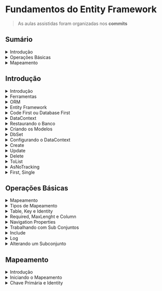 <h1>Fundamentos do Entity Framework</h1>

> As aulas assistidas foram organizadas nos **commits**

<!--#region Sumário -->

<h2>Sumário</h2>

<!--#region Introdução -->

<details><summary>Introdução</summary>

<ul>
    <li><a href="#introducao">Introdução</a></li>
    <li><a href="#ferramentas">Ferramentas</a></li>
    <li><a href="#orm">ORM</a></li>
    <li><a href="#ef">Entity Framework</a></li>
    <li><a href="#code-database-first">Code First ou Database First</a></li>
    <li><a href="#datacontext">DataContext</a></li>
    <li><a href="#restaurando-banco">Restaurando o banco</a></li>
    <li><a href="#criando-modelos">Criando os Modelos</a></li>
    <li><a href="#dbset">DbSet</a></li>
    <li><a href="#config-datacontext">Configurando o DataContext</a></li>
    <li><a href="#create">Create</a></li>
    <li><a href="#update">Update</a></li>
    <li><a href="#delete">Delete</a></li>
    <li><a href="#tolist">ToList</a></li>
    <li><a href="#asnottracking">AsNoTracking</a></li>
    <li><a href="#first-single">First, Single</a></li>
</ul>

</details>

<!--#endregion -->

<!--#region Operações Básicas -->

<details><summary>Operações Básicas</summary>

<ul>
    <li><a href="#ob-mapeamento">Mapeamento</a></li>
    <li><a href="#ob-tipos">Tipos de Mapeamento</a></li>
    <li><a href="#ob-table-key-identity">Table, Key e Identity</a></li>
    <li><a href="#ob-required-maxlenght-column">Required, MaxLenght e Column</a></li>
    <li><a href="#ob-navigation-properties">Navigation Properties</a></li>
    <li><a href="#ob-subconjuntos">Trabalhando com Sub Conjuntos</a></li>
    <li><a href="#ob-include">Include</a></li>
    <li><a href="#ob-log">Log</a></li>
    <li><a href="#ob-subconjunto">Alterando um Subconjunto</a></li>
</ul>

</details>

<!--#endregion -->

<!--#region Mapeamento -->

<details><summary>Mapeamento</summary>

<ul>
    <li><a href="#map-introducao">Introdução</a></li>
    <li><a href="#map-iniciando">Iniciando o Mapeamento</a></li>
    <li><a href="#map-primary-identity">Chave Primária e Identity</a></li>
</ul>

</details>

<!--#endregion -->

<!--#endregion -->

<!--#region Introdução -->

<h2>Introdução</h2>

<!--#region Introdução -->

<details id="introducao"><summary>Introdução</summary>

<br/>

<p>Objetivos:</p>
<ul>    
    <li>Introdução e imersão</li>
    <li>Relacionamentos</li>
    <li>CRUD</li>
    <li>Migrations</li>
    <li>Performance</li>
</ul>

</details>

<!--#endregion -->

<!--#region Ferramentas -->

<details id="ferramentas"><summary>Ferramentas</summary>

<br/>

<p>Requisitos:</p>
<ul>
    <li>Fundamentos C#</li>
    <li>OOP</li>
    <li>SQL Server</li>
    <li>Dapper</li>
</ul>

<p>Ferramentas:</p>
<ul>
    <li>Fundamentos C#, OOP, SQL Server, Dapper</li>
    <li>Windows, Mac ou Linux</li>
    <li>.NET 5 ou superior</li>
    <li>Azure Data Studio</li>
    <li>SQL Server</li>
    <li>Visual Studio Code</li>    
</ul>

</details>

<!--#endregion -->

<!--#region ORM -->

<details id="orm"><summary>ORM</summary>

<br/>

<p>Object/ Relational Mapping:</p>
<ul>    
    <li>Mapeamento Objeto/ Relacional</li>
    <li>Responsável por fazer o DE-PARA</li>
    <li>Parte essencial do Entity Framework</li>
    <li>Similar ao Dapper</li>
</ul>

</details>

<!--#endregion -->

<!--#region Entity Framework -->

<details id="ef"><summary>Entity Framework</summary>

<br/>

<p>Framework:</p>
<ul>    
    <li>Conjunto de bibliotecas</li>
    <li>Muito mais poderoso que o Dapper</li>
    <ul>
        <li>Maix compleso e mais <b>pesado</b></li>
    </ul>
    <li>Permite trabalhar com:</li>
    <ul>
        <li>CRUD</li>
        <li>Migrações</li>
    </ul>
</ul>

</details>

<!--#endregion -->

<!--#region Code First ou Database First -->

<details id="code-database-first"><summary>Code First ou Database First</summary>

<br/>

<p>Projetos Greenfield e Brownfield</p>

<br/>

<p>Abordagens:</p>

<p>1. Database First:</p>
<ul>
<li>O banco já está feito</li>
<li>Mapeamos o que existe para os novos objetos criados</li>
</ul>

<p>2. Code First:</p>
<ul>
<li>Também conhecido como <b>Model First</b></li>
<li>Começamos pelo código</li>
<li>Geramos o banco automaticamente via Migrations</li>
<li>Modelo amplamente usado</li>
</ul>

</details>

<!--#endregion -->

<!--#region DataContext -->

<details id="datacontext"><summary>DataContext</summary>

<br/>

<p>Contextos:</p>

<ul>
<li>Único objeto que o EF precisa</li>
<li>Define o <b>banco de dados</b> em memória</li>
<li>Composto por subconjuntos de dados chamados de <b>DbSet</b></li>
</ul>

</details>

<!--#endregion -->

<!--#region Restaurando o Banco -->

<details id="restaurando-banco"><summary>Restaurando o Banco</summary>

<br/>

<p>Preparando o ambiente:</p>

[Docker Desktop](https://www.docker.com/products/docker-desktop/)

[Docker - Instalação, Configuração e Primeiros Passos](https://balta.io/blog/docker-instalacao-configuracao-e-primeiros-passos)

[SQL Server Docker](https://balta.io/blog/sql-server-docker)

[Azure Data Studio](https://docs.microsoft.com/pt-br/sql/azure-data-studio/download-azure-data-studio?view=sql-server-ver16)

[Script SQL](./script.sql)

</details>

<!--#endregion -->

<!--#region Criando os Modelos -->

<details id="criando-modelos"><summary>Criando os Modelos</summary>

<br/>

```ps
dotnet --list-sdks
dotnet new globaljson --sdk-version 5.0.400

dotnet --version
5.0.408
```

```ps
dotnet new console -o Blog
```

</details>

<!--#endregion -->

<!--#region DbSet -->

<details id="dbset"><summary>DbSet</summary>

<br/>

<p>Instalar pacotes:</p>

```ps
dotnet add package Microsoft.EntityFrameworkCore --version 5.0.17
dotnet add package Microsoft.EntityFrameworkCore.SqlServer --version 5.0.17

dotnet restore
```

</details>

<!--#endregion -->

<!--#region Configurando o DataContext -->

<details id="config-datacontext"><summary>Configurando o DataContext</summary>

<br/>

</details>

<!--#endregion -->

<!--#region Create -->

<details id="create"><summary>Create</summary>

<br/>

```ps
dotnet run
```

```sql
SELECT [Id]
      ,[Name]
      ,[Slug]
  FROM [Blog].[dbo].[Tag]
```

</details>

<!--#endregion -->

<!--#region Update -->

<details id="update"><summary>Update</summary>

<br/>

```ps
dotnet run
```

```sql
SELECT [Id]
      ,[Name]
      ,[Slug]
  FROM [Blog].[dbo].[Tag]
```

</details>

<!--#endregion -->

<!--#region Delete -->

<details id="delete"><summary>Delete</summary>

<br/>

```ps
dotnet run
```

```sql
SELECT [Id]
      ,[Name]
      ,[Slug]
  FROM [Blog].[dbo].[Tag]
```

</details>

<!--#endregion -->

<!--#region ToList -->

<details id="tolist"><summary>ToList</summary>

<br/>

```ps
dotnet run
```

```sql
SELECT [Id]
      ,[Name]
      ,[Slug]
  FROM [Blog].[dbo].[Tag]
```

</details>

<!--#endregion -->

<!--#region AsNoTracking -->

<details id="asnotracking"><summary>AsNoTracking</summary>

<br/>

Muito usado em cenários somente leitura.

Utilizar em leituras.
Não recomendável para atualizações e exclusões. Geralmente os erros ocorrem em tempo de execução (cliente).

```ps
dotnet run
```

```sql
SELECT [Id]
      ,[Name]
      ,[Slug]
  FROM [Blog].[dbo].[Tag]
```

</details>

<!--#endregion -->

<!--#region First, Single -->

<details id="first-single"><summary>First, Single</summary>

<br/>

First: Traz o primeiro item da lista
Single: Traz o primeiro item da lista, mas se houver mais de um item exibe exceção

```ps
dotnet run
```

</details>

<!--#endregion -->

<!--#endregion -->

<!--#region Operações Básicas -->

<h2>Operações Básicas</h2>

<!--#region Mapeamento -->

<details id="ob-mapeamento"><summary>Mapeamento</summary>

<br/>

<p><b>O que é?</b></p>
<ul>    
    <li>De/Para</li>
    <li>Diz qual classe no C# se refere a qual tabela no banco de dados</li>
    <li>Diz quais propriedades da classe se referem a quais colunas da tabela relacionada</li>
    <li>Informa os tipos de dados</li>
    <li>Permite gerar o banco automaticamente</li>
</ul>

</details>

<!--#endregion -->

<!--#region Tipos de Mapeamento -->

<details id="ob-tipos"><summary>Tipos de Mapeamento</summary>

<br/>

<p><b>Tipos:</b></p>
<ul>    
    <li>
        Fluent Mapping
        <ul>
            <li>Mapeamento fluente</li>
            <li>Feito em uma classe externa</li>
            <li>Não "polui" a classe principal</li>
            <li>Não cria dependências na classe/ projeto principal</li>
        </ul>
    </li>
    <li>
        Data Annotations
        <ul>
            <li>Feitos diretamente nas classes</li>
            <li>Mais simples e diretos</li>
            <li>Dependem do System.ComponentModel.DataAnnotations ¹</li>
        </ul>
    </li>
</ul>

¹ Alguns dependem do Microsoft.EntityFrameworkCore também. Quando compartilhado com outros projetos, as dependências não são recomendadas. Utilizado para projetos menores.

</details>

<!--#endregion -->

<!--#region Table, Key e Identity -->

<details id="ob-table-key-identity"><summary>Table, Key e Identity</summary>

<br/>

</details>

<!--#endregion -->

<!--#region Required, MaxLenght e Column -->

<details id="ob-required-maxlenght-column"><summary>Required, MaxLenght e Column</summary>

<br/>

</details>

<!--#endregion -->

<!--#region Navigation Properties -->

<details id="ob-navigation-properties"><summary>Navigation Properties</summary>

<br/>

</details>

<!--#endregion -->

<!--#region Trabalhando com Sub Conjuntos -->

<details id="ob-subconjuntos"><summary>Trabalhando com Sub Conjuntos</summary>

<br/>

```ps
dotnet run
```

```sql
select * from [Post]
select * from [User]
select * from [Category]
```

![Imagem](./Blog/Assets/Captura%20de%20tela%202022-06-21%20210232.png)

</details>

<!--#endregion -->

<!--#region Include -->

<details id="ob-include"><summary>Include</summary>

<br/>

```ps
dotnet run

Começando com EF Core escrito por André Baltieri
```

</details>

<!--#endregion -->

<!--#region Log -->

<details id="ob-log"><summary>Log</summary>

<br/>

<p>Evitar **ThenInclude** que faz **subselect** na base de dados.</p>

```ps
dotnet run
```

Sem include:

```ps
info: 21/06/2022 21:17:42.309 RelationalEventId.CommandExecuted[20101] (Microsoft.EntityFrameworkCore.Database.Command)
      Executed DbCommand (76ms) [Parameters=[], CommandType='Text', CommandTimeout='30']
      SELECT [p].[Id], [p].[AuthorId], [p].[Body], [p].[CategoryId], [p].[CreateDate], [p].[LastUpdateDate], [p].[Slug], [p].[Summary], [p].[Title]
      FROM [Post] AS [p]
      ORDER BY [p].[LastUpdateDate] DESC
```

Com include **Author**:

```ps
info: 21/06/2022 21:19:50.036 RelationalEventId.CommandExecuted[20101] (Microsoft.EntityFrameworkCore.Database.Command)
      Executed DbCommand (101ms) [Parameters=[], CommandType='Text', CommandTimeout='30']
      SELECT [p].[Id], [p].[AuthorId], [p].[Body], [p].[CategoryId], [p].[CreateDate], [p].[LastUpdateDate], [p].[Slug], [p].[Summary], [p].[Title], [u].[Id], [u].[Bio], [u].[Email], [u].[Image], [u].[Name], [u].[PasswordHash], [u].[Slug]
      FROM [Post] AS [p]
      INNER JOIN [User] AS [u] ON [p].[AuthorId] = [u].[Id]
      ORDER BY [p].[LastUpdateDate] DESC
```

Com include **Author** e **Category**:

```ps
info: 21/06/2022 21:22:41.974 RelationalEventId.CommandExecuted[20101] (Microsoft.EntityFrameworkCore.Database.Command)
      Executed DbCommand (193ms) [Parameters=[], CommandType='Text', CommandTimeout='30']
      SELECT [p].[Id], [p].[AuthorId], [p].[Body], [p].[CategoryId], [p].[CreateDate], [p].[LastUpdateDate], [p].[Slug], [p].[Summary], [p].[Title], [u].[Id], [u].[Bio], [u].[Email], [u].[Image], [u].[Name], [u].[PasswordHash], [u].[Slug], [c].[Id], [c].[Name], [c].[Slug]
      FROM [Post] AS [p]
      INNER JOIN [User] AS [u] ON [p].[AuthorId] = [u].[Id]
      INNER JOIN [Category] AS [c] ON [p].[CategoryId] = [c].[Id]
      ORDER BY [p].[LastUpdateDate] DESC
```

</details>

<!--#endregion -->

<!--#region Alterando um Subconjunto -->

<details id="ob-subconjunto"><summary>Alterando um Subconjunto</summary>

<br/>

```ps
dotnet run
```

```ps
info: 21/06/2022 21:35:49.805 CoreEventId.ContextInitialized[10403] (Microsoft.EntityFrameworkCore.Infrastructure)
      Entity Framework Core 5.0.17 initialized 'BlogDataContext' using provider 'Microsoft.EntityFrameworkCore.SqlServer' with options: None
info: 21/06/2022 21:35:50.646 RelationalEventId.CommandExecuted[20101] (Microsoft.EntityFrameworkCore.Database.Command)
      Executed DbCommand (44ms) [Parameters=[], CommandType='Text', CommandTimeout='30']
      SELECT TOP(1) [p].[Id], [p].[AuthorId], [p].[Body], [p].[CategoryId], [p].[CreateDate], [p].[LastUpdateDate], [p].[Slug], [p].[Summary], [p].[Title], [u].[Id], [u].[Bio], [u].[Email], [u].[Image], [u].[Name], [u].[PasswordHash], [u].[Slug], [c].[Id], [c].[Name], [c].[Slug]
      FROM [Post] AS [p]
      INNER JOIN [User] AS [u] ON [p].[AuthorId] = [u].[Id]
      INNER JOIN [Category] AS [c] ON [p].[CategoryId] = [c].[Id]
      ORDER BY [p].[LastUpdateDate] DESC
info: 21/06/2022 21:35:51.102 RelationalEventId.CommandExecuted[20101] (Microsoft.EntityFrameworkCore.Database.Command)
      Executed DbCommand (71ms) [Parameters=[@p8='?' (DbType = Int32), @p0='?' (DbType = Int32), @p1='?' (Size = 4000), @p2='?' (DbType = Int32), @p3='?' (DbType = DateTime2), @p4='?' (DbType = DateTime2), @p5='?' (Size = 4000), @p6='?' (Size = 4000), @p7='?' (Size = 4000)], CommandType='Text', CommandTimeout='30']
      SET NOCOUNT ON;
      UPDATE [Post] SET [AuthorId] = @p0, [Body] = @p1, [CategoryId] = @p2, [CreateDate] = @p3, [LastUpdateDate] = @p4, [Slug] = @p5, [Summary] = @p6, [Title] = @p7
      WHERE [Id] = @p8;
      SELECT @@ROWCOUNT;
info: 21/06/2022 21:35:51.118 RelationalEventId.CommandExecuted[20101] (Microsoft.EntityFrameworkCore.Database.Command)
      Executed DbCommand (8ms) [Parameters=[@p1='?' (DbType = Int32), @p0='?' (Size = 4000)], CommandType='Text', CommandTimeout='30']
      SET NOCOUNT ON;
      UPDATE [User] SET [Name] = @p0
      WHERE [Id] = @p1;
      SELECT @@ROWCOUNT;
```

```sql
select * from [User];
```

![Imagem](./Blog/Assets/Captura%20de%20tela%202022-06-21%20213623.png)

</details>

<!--#endregion -->

<!--#endregion -->

<!--#region Mapeamento -->

<h2>Mapeamento</h2>

<!--#region Introdução -->

<details id="map-introducao"><summary>Introdução</summary>

<br/>

<p><b>Fluent Mapping</b></p>

</details>

<!--#endregion -->

<!--#region Iniciando o Mapeamento -->

<details id="map-iniciando"><summary>Iniciando o Mapeamento</summary>

<br/>

</details>

<!--#endregion -->

<!--#region Chave Primária e Identity -->

<details id="map-primary-identity"><summary>Chave Primária e Identity</summary>

<br/>

</details>

<!--#endregion -->

<!--#endregion -->
